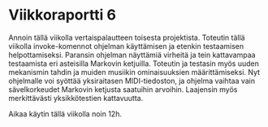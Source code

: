 # Viikkoraportti 6

Annoin tällä viikolla vertaispalautteen toisesta projektista. Toteutin tällä viikolla invoke-komennot ohjelman käyttämisen ja etenkin testaamisen helpottamiseksi. Paransin ohjelman näyttämiä virheitä ja tein kattavampaa testaamista eri asteisilla Markovin ketjuilla. Toteutin ja testasin myös uuden mekanismin tahdin ja muiden musiikin ominaisuuksien määrittämiseksi. Nyt ohjelmalle voi syöttää yksiraitasen MIDI-tiedoston, ja ohjelma vaihtaa vain sävelkorkeudet Markovin ketjusta saatuihin arvoihin. Laajensin myös merkittävästi yksikkötestien kattavuutta.

Aikaa käytin tällä viikolla noin 12h.
